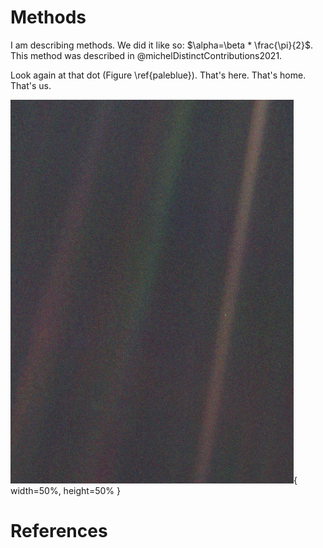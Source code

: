 # Methods
I am describing methods. We did it like so: $\alpha=\beta * \frac{\pi}{2}$. This method was described in @michelDistinctContributions2021.

Look again at that dot (Figure \ref{paleblue}). That's here. That's home. That's us. 

![A mote of dust suspended in a sunbeam. Downloaded from https://en.wikipedia.org/wiki/Pale_Blue_Dot. \label{paleblue}](Pale_Blue_Dot.png){ width=50%, height=50% }

# References